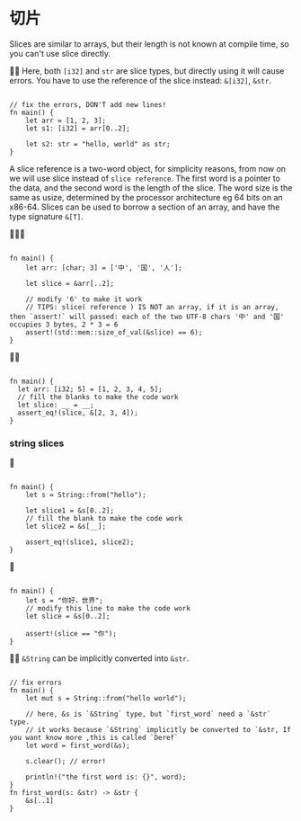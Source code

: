 # 切片
Slices are similar to arrays, but their length is not known at compile time, so you can't use slice directly.

🌟🌟 Here, both `[i32]` and `str` are slice types, but directly using it will cause errors. You have to use the reference of the slice instead: `&[i32]`, `&str`.
```rust,editable

// fix the errors, DON'T add new lines!
fn main() {
    let arr = [1, 2, 3];
    let s1: [i32] = arr[0..2];

    let s2: str = "hello, world" as str;
}
```

A slice reference is a two-word object, for simplicity reasons, from now on we will use slice instead of `slice reference`.  The first word is a pointer to the data, and the second word is the length of the slice. The word size is the same as usize, determined by the processor architecture eg 64 bits on an x86-64. Slices can be used to borrow a section of an array, and have the type signature `&[T]`.

🌟🌟🌟
```rust,editable

fn main() {
    let arr: [char; 3] = ['中', '国', '人'];

    let slice = &arr[..2];
    
    // modify '6' to make it work
    // TIPS: slice( reference ) IS NOT an array, if it is an array, then `assert!` will passed: each of the two UTF-8 chars '中' and '国'  occupies 3 bytes, 2 * 3 = 6
    assert!(std::mem::size_of_val(&slice) == 6);
}
```

🌟🌟
```rust,editable

fn main() {
  let arr: [i32; 5] = [1, 2, 3, 4, 5];
  // fill the blanks to make the code work
  let slice: __ = __;
  assert_eq!(slice, &[2, 3, 4]);
}
```

### string slices
🌟 
```rust,editable

fn main() {
    let s = String::from("hello");

    let slice1 = &s[0..2];
    // fill the blank to make the code work
    let slice2 = &s[__];

    assert_eq!(slice1, slice2);
}
```

🌟
```rust,editable

fn main() {
    let s = "你好，世界";
    // modify this line to make the code work
    let slice = &s[0..2];

    assert!(slice == "你");
}
```

🌟🌟 `&String` can be implicitly converted into `&str`.
```rust,editable

// fix errors
fn main() {
    let mut s = String::from("hello world");

    // here, &s is `&String` type, but `first_word` need a `&str` type.
    // it works because `&String` implicitly be converted to `&str, If you want know more ,this is called `Deref` 
    let word = first_word(&s);

    s.clear(); // error!

    println!("the first word is: {}", word);
}
fn first_word(s: &str) -> &str {
    &s[..1]
}
```
